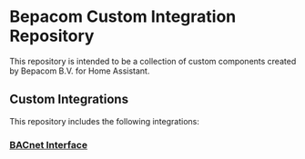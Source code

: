 # Bepacom Custom Integration Repository

This repository is intended to be a collection of custom components created by Bepacom B.V. for Home Assistant.

## Custom Integrations

This repository includes the following integrations:

### [BACnet Interface](./custom_components/bacnet_interface)
